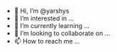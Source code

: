 - 👋 Hi, I’m @yarshys
- 👀 I’m interested in ...
- 🌱 I’m currently learning ...
- 💞️ I’m looking to collaborate on ...
- 📫 How to reach me ...

<!---
yarshys/yarshys is a ✨ special ✨ repository because its `README.md` (this file) appears on your GitHub profile.
You can click the Preview link to take a look at your changes.
--->
